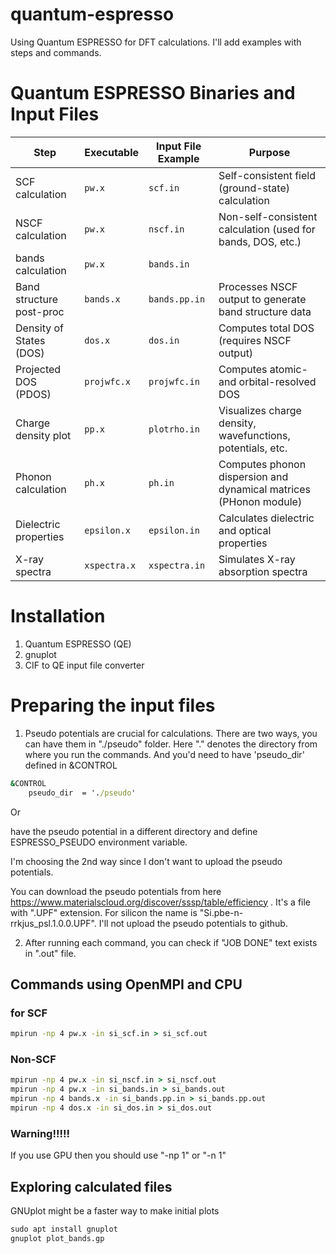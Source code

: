 # quantum-espresso
Using Quantum ESPRESSO for DFT calculations. I'll add examples with steps and commands.


# Quantum ESPRESSO Binaries and Input Files

| Step                      | Executable  | Input File Example | Purpose                                                                 |
|---------------------------|-------------|---------------------|-------------------------------------------------------------------------|
| SCF calculation           | `pw.x`      | `scf.in`            | Self-consistent field (ground-state) calculation                        |
| NSCF calculation          | `pw.x`      | `nscf.in`           | Non-self-consistent calculation (used for bands, DOS, etc.)             |
| bands calculation          | `pw.x`      | `bands.in`         |        |
| Band structure post-proc  | `bands.x`   | `bands.pp.in`       | Processes NSCF output to generate band structure data                   |
| Density of States (DOS)   | `dos.x`     | `dos.in`            | Computes total DOS (requires NSCF output)                               |
| Projected DOS (PDOS)      | `projwfc.x` | `projwfc.in`        | Computes atomic- and orbital-resolved DOS                               |
| Charge density plot       | `pp.x`      | `plotrho.in`        | Visualizes charge density, wavefunctions, potentials, etc.              |
| Phonon calculation        | `ph.x`      | `ph.in`             | Computes phonon dispersion and dynamical matrices (PHonon module)       |
| Dielectric properties     | `epsilon.x` | `epsilon.in`        | Calculates dielectric and optical properties                            |
| X-ray spectra             | `xspectra.x`| `xspectra.in`       | Simulates X-ray absorption spectra                                      |



# Installation
1. Quantum ESPRESSO (QE)
2. gnuplot
3. CIF to  QE input file converter


# Preparing the input files
1. Pseudo potentials are crucial for calculations. There are two ways, you can have them in "./pseudo" folder. Here "." denotes the directory from where you run the commands. And you'd need to have 'pseudo_dir' defined in &CONTROL

```bat
&CONTROL
    pseudo_dir  = './pseudo'
```

Or 

have the pseudo potential in a different directory and define ESPRESSO_PSEUDO environment variable.

I'm choosing the 2nd way since I don't want to upload the pseudo potentials.


You can download the pseudo potentials from here https://www.materialscloud.org/discover/sssp/table/efficiency . It's a file with ".UPF" extension. For silicon the name is "Si.pbe-n-rrkjus_psl.1.0.0.UPF". I'll not upload the pseudo potentials to github.





2. After running each command, you can check if "JOB DONE" text exists in ".out" file.  



## Commands using OpenMPI and CPU
### for SCF
```bat
mpirun -np 4 pw.x -in si_scf.in > si_scf.out
```

### Non-SCF
```bat
mpirun -np 4 pw.x -in si_nscf.in > si_nscf.out
mpirun -np 4 pw.x -in si_bands.in > si_bands.out
mpirun -np 4 bands.x -in si_bands.pp.in > si_bands.pp.out
mpirun -np 4 dos.x -in si_dos.in > si_dos.out
```

### Warning!!!!!
If you use GPU then you should use "-np 1" or "-n 1"




## Exploring calculated files
GNUplot might be a faster way to make initial plots

```bat
sudo apt install gnuplot
gnuplot plot_bands.gp
```
 


